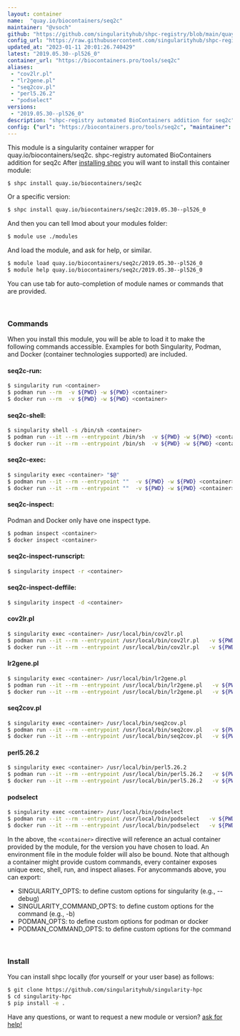 ```yaml
---
layout: container
name:  "quay.io/biocontainers/seq2c"
maintainer: "@vsoch"
github: "https://github.com/singularityhub/shpc-registry/blob/main/quay.io/biocontainers/seq2c/container.yaml"
config_url: "https://raw.githubusercontent.com/singularityhub/shpc-registry/main/quay.io/biocontainers/seq2c/container.yaml"
updated_at: "2023-01-11 20:01:26.740429"
latest: "2019.05.30--pl526_0"
container_url: "https://biocontainers.pro/tools/seq2c"
aliases:
 - "cov2lr.pl"
 - "lr2gene.pl"
 - "seq2cov.pl"
 - "perl5.26.2"
 - "podselect"
versions:
 - "2019.05.30--pl526_0"
description: "shpc-registry automated BioContainers addition for seq2c"
config: {"url": "https://biocontainers.pro/tools/seq2c", "maintainer": "@vsoch", "description": "shpc-registry automated BioContainers addition for seq2c", "latest": {"2019.05.30--pl526_0": "sha256:9e7d371ad8851eedf2f499dc48ca9c98c60bfebfff49ea359c4883266acd71f3"}, "tags": {"2019.05.30--pl526_0": "sha256:9e7d371ad8851eedf2f499dc48ca9c98c60bfebfff49ea359c4883266acd71f3"}, "docker": "quay.io/biocontainers/seq2c", "aliases": {"cov2lr.pl": "/usr/local/bin/cov2lr.pl", "lr2gene.pl": "/usr/local/bin/lr2gene.pl", "seq2cov.pl": "/usr/local/bin/seq2cov.pl", "perl5.26.2": "/usr/local/bin/perl5.26.2", "podselect": "/usr/local/bin/podselect"}}
---
```


This module is a singularity container wrapper for quay.io/biocontainers/seq2c.
shpc-registry automated BioContainers addition for seq2c
After [installing shpc](#install) you will want to install this container module:


```bash
$ shpc install quay.io/biocontainers/seq2c
```

Or a specific version:

```bash
$ shpc install quay.io/biocontainers/seq2c:2019.05.30--pl526_0
```

And then you can tell lmod about your modules folder:

```bash
$ module use ./modules
```

And load the module, and ask for help, or similar.

```bash
$ module load quay.io/biocontainers/seq2c/2019.05.30--pl526_0
$ module help quay.io/biocontainers/seq2c/2019.05.30--pl526_0
```

You can use tab for auto-completion of module names or commands that are provided.

<br>

### Commands

When you install this module, you will be able to load it to make the following commands accessible.
Examples for both Singularity, Podman, and Docker (container technologies supported) are included.

#### seq2c-run:

```bash
$ singularity run <container>
$ podman run --rm  -v ${PWD} -w ${PWD} <container>
$ docker run --rm  -v ${PWD} -w ${PWD} <container>
```

#### seq2c-shell:

```bash
$ singularity shell -s /bin/sh <container>
$ podman run --it --rm --entrypoint /bin/sh  -v ${PWD} -w ${PWD} <container>
$ docker run --it --rm --entrypoint /bin/sh  -v ${PWD} -w ${PWD} <container>
```

#### seq2c-exec:

```bash
$ singularity exec <container> "$@"
$ podman run --it --rm --entrypoint ""  -v ${PWD} -w ${PWD} <container> "$@"
$ docker run --it --rm --entrypoint ""  -v ${PWD} -w ${PWD} <container> "$@"
```

#### seq2c-inspect:

Podman and Docker only have one inspect type.

```bash
$ podman inspect <container>
$ docker inspect <container>
```

#### seq2c-inspect-runscript:

```bash
$ singularity inspect -r <container>
```

#### seq2c-inspect-deffile:

```bash
$ singularity inspect -d <container>
```


#### cov2lr.pl

```bash
$ singularity exec <container> /usr/local/bin/cov2lr.pl
$ podman run --it --rm --entrypoint /usr/local/bin/cov2lr.pl   -v ${PWD} -w ${PWD} <container> -c " $@"
$ docker run --it --rm --entrypoint /usr/local/bin/cov2lr.pl   -v ${PWD} -w ${PWD} <container> -c " $@"
```


#### lr2gene.pl

```bash
$ singularity exec <container> /usr/local/bin/lr2gene.pl
$ podman run --it --rm --entrypoint /usr/local/bin/lr2gene.pl   -v ${PWD} -w ${PWD} <container> -c " $@"
$ docker run --it --rm --entrypoint /usr/local/bin/lr2gene.pl   -v ${PWD} -w ${PWD} <container> -c " $@"
```


#### seq2cov.pl

```bash
$ singularity exec <container> /usr/local/bin/seq2cov.pl
$ podman run --it --rm --entrypoint /usr/local/bin/seq2cov.pl   -v ${PWD} -w ${PWD} <container> -c " $@"
$ docker run --it --rm --entrypoint /usr/local/bin/seq2cov.pl   -v ${PWD} -w ${PWD} <container> -c " $@"
```


#### perl5.26.2

```bash
$ singularity exec <container> /usr/local/bin/perl5.26.2
$ podman run --it --rm --entrypoint /usr/local/bin/perl5.26.2   -v ${PWD} -w ${PWD} <container> -c " $@"
$ docker run --it --rm --entrypoint /usr/local/bin/perl5.26.2   -v ${PWD} -w ${PWD} <container> -c " $@"
```


#### podselect

```bash
$ singularity exec <container> /usr/local/bin/podselect
$ podman run --it --rm --entrypoint /usr/local/bin/podselect   -v ${PWD} -w ${PWD} <container> -c " $@"
$ docker run --it --rm --entrypoint /usr/local/bin/podselect   -v ${PWD} -w ${PWD} <container> -c " $@"
```



In the above, the `<container>` directive will reference an actual container provided
by the module, for the version you have chosen to load. An environment file in the
module folder will also be bound. Note that although a container
might provide custom commands, every container exposes unique exec, shell, run, and
inspect aliases. For anycommands above, you can export:

 - SINGULARITY_OPTS: to define custom options for singularity (e.g., --debug)
 - SINGULARITY_COMMAND_OPTS: to define custom options for the command (e.g., -b)
 - PODMAN_OPTS: to define custom options for podman or docker
 - PODMAN_COMMAND_OPTS: to define custom options for the command

<br>

### Install

You can install shpc locally (for yourself or your user base) as follows:

```bash
$ git clone https://github.com/singularityhub/singularity-hpc
$ cd singularity-hpc
$ pip install -e .
```

Have any questions, or want to request a new module or version? [ask for help!](https://github.com/singularityhub/singularity-hpc/issues)